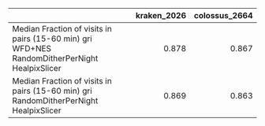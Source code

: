 |                                                                                               |   kraken_2026 |   colossus_2664 |
|:----------------------------------------------------------------------------------------------|--------------:|----------------:|
| Median Fraction of visits in pairs (15-60 min) gri WFD+NES RandomDitherPerNight HealpixSlicer |         0.878 |           0.867 |
| Median Fraction of visits in pairs (15-60 min) gri RandomDitherPerNight HealpixSlicer         |         0.869 |           0.863 |

